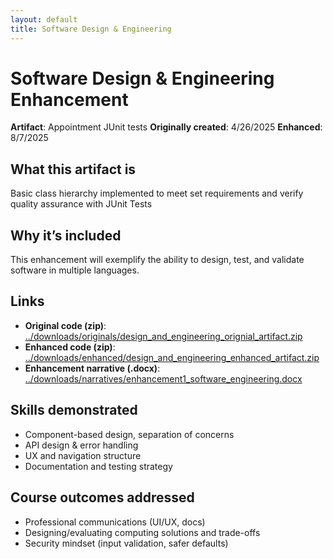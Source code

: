 ```yaml
---
layout: default
title: Software Design & Engineering
---
```


# Software Design & Engineering Enhancement

**Artifact**: Appointment JUnit tests
**Originally created**: 4/26/2025 
**Enhanced**: 8/7/2025

## What this artifact is
Basic class hierarchy implemented to meet set requirements and verify quality assurance with JUnit Tests

## Why it’s included
This enhancement will exemplify the ability to design, test, and validate software in multiple languages.

## Links
- **Original code (zip)**: [../downloads/originals/design_and_engineering_orignial_artifact.zip](../downloads/originals/design_and_engineering_original_artifact.zip)
- **Enhanced code (zip)**: [../downloads/enhanced/design_and_engineering_enhanced_artifact.zip](../downloads/enhanced/design_and_engineering_enhanced_artifact.zip)
- **Enhancement narrative (.docx)**: [../downloads/narratives/enhancement1_software_engineering.docx](../downloads/narratives/enhancement1_narrative.docx)

## Skills demonstrated
- Component-based design, separation of concerns
- API design & error handling
- UX and navigation structure
- Documentation and testing strategy

## Course outcomes addressed
- Professional communications (UI/UX, docs)
- Designing/evaluating computing solutions and trade-offs
- Security mindset (input validation, safer defaults)
